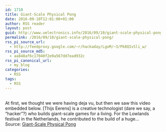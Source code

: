 ```yaml
---
id: 1710
title: Giant-Scale Physical Pong
date: 2016-09-10T12:01:00+01:00
author: RSS reader
layout: post
guid: http://www.uelectronics.info/2016/09/10/giant-scale-physical-pong/
permalink: /2016/09/10/giant-scale-physical-pong/
rss_pi_source_url:
  - http://feedproxy.google.com/~r/hackaday/LgoM/~3/Pk8QIvSli_w/
rss_pi_source_md5:
  - aa848af6c17040f2e9a567dd7ead932c
rss_pi_canonical_url:
  - my_blog
categories:
  - RSS
tags:
  - RSS
---
```

&#013;  
At first, we thought we were having deja vu, but then we saw this video embedded below. [Thijs Eerens] is a creative technologist (dare we say, a “hacker”?) who builds giant-scale games for a living. For the Lowlands festival in the Netherlands, he contributed to the build of a huge…&#013;  
Source: <a href="http://feedproxy.google.com/~r/hackaday/LgoM/~3/Pk8QIvSli_w/" target="_blank">Giant-Scale Physical Pong</a>